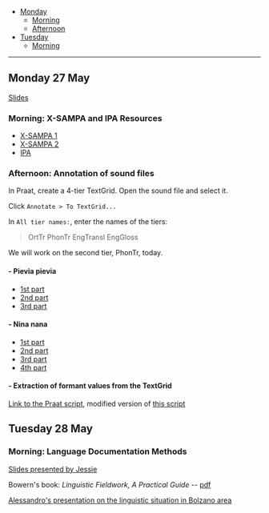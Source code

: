 - [Monday](#monday-27-may)
    + [Morning](#morning-x-sampa-and-ipa-resources)
    + [Afternoon](#afternoon-annotation-of-sound-files)
- [Tuesday](#tuesday-28-may)
    + [Morning](#morning-language-documentation-methods)

---

## Monday 27 May

[Slides](https://docs.google.com/presentation/d/1KhbjFXbiCqUILzn6Egn4qSuCh5pZc7vEBARhjhY5-Zs/edit?usp=sharing)

### Morning: X-SAMPA and IPA Resources

- [X-SAMPA 1](https://en.wikipedia.org/wiki/X-SAMPA)
- [X-SAMPA 2](https://docs.google.com/spreadsheets/d/1r69Kqn27LD7imOTHLCdTsJ7fgxyAS2t9AahvxD6hyUI/edit?usp=sharing)
- [IPA](http://westonruter.github.io)

### Afternoon: Annotation of sound files

In Praat, create a 4-tier TextGrid. Open the sound file and select it.

Click `Annotate > To TextGrid...`

In `All tier names:`, enter the names of the tiers:

> OrtTr PhonTr EngTransl EngGloss

We will work on the second tier, PhonTr, today.

#### - Pievia pievia

- [1st part](audio_files/pievia_part1.zip)
- [2nd part](audio_files/pievia_part2.zip)
- [3rd part](audio_files/pievia_part3.zip)

#### - Nina nana

- [1st part](audio_files/ninanana_part1.zip)
- [2nd part](audio_files/ninanana_part2.zip)
- [3rd part](audio_files/ninanana_part3.zip)
- [4th part](audio_files/ninanana_part4.zip)

#### - Extraction of formant values from the TextGrid

[Link to the Praat script](scripts/formant_extraction.praat), modified version of [this script](http://user.keio.ac.jp/~kawahara/scripts/get_formants_midpoint.praat)

## Tuesday 28 May

### Morning: Language Documentation Methods

[Slides presented by Jessie]()

Bowern's book: *Linguistic Fieldwork, A Practical Guide* -- [pdf](http://www.linguisticsnetwork.com/wp-content/uploads/Linguistic-Fieldwork-A-Practical-Guide.pdf)

[Alessandro's presentation on the linguistic situation in Bolzano area](pdf/2019-05-28_SouthTyrol_EndLang.pdf)

<!-- ### 1. Test your vowel perception and X-SAMPA understanding! (under construction)

[Take this test](http://spellout.net/ibexexps/ianrigby/VowelTest/experiment.html
) -->
